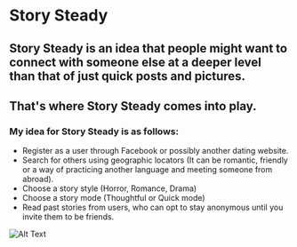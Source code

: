 # Story Steady

## Story Steady is an idea that people might want to connect with someone else at a deeper level than that of just quick posts and pictures.

## That's where __Story Steady__ comes into play.

### My idea for __Story Steady__ is as follows:

* Register as a user through Facebook or possibly another dating website.
* Search for others using geographic locators (It can be romantic, friendly or a way of practicing another language and meeting someone from abroad).
* Choose a story style (Horror, Romance, Drama)
* Choose a story mode  (Thoughtful or Quick mode)
* Read past stories from users, who can opt to stay anonymous until you invite them to be friends.

![Alt Text](https://images.pexels.com/photos/256546/pexels-photo-256546.jpeg?auto=compress&cs=tinysrgb&dpr=2&h=650&w=940)

